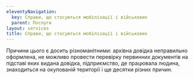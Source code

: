 ```yaml
---
eleventyNavigation:
  key: Справи, що стосуються мобілізації і військових
  parent: Послуги
layout: services
title: Справи, що стосуються мобілізації і військових
---
```


Причини цього є досить різноманітними: архівна довідка неправильно оформлена, не можливо провести перевірку первинних документів на підставі яких видана довідка, підприємство, де працювала людина, знаходиться на окупованій території і ще десятки різних причин.

